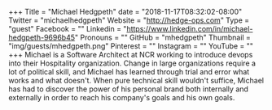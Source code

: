 +++
Title = "Michael Hedgpeth"
date = "2018-11-17T08:32:02-08:00"
Twitter = "michaelhedgpeth"
Website = "http://hedge-ops.com"
Type = "guest"
Facebook = ""
Linkedin = "https://www.linkedin.com/in/michael-hedgpeth-9696b45"
Pronouns = ""
GitHub = "mhedgpeth"
Thumbnail = "img/guests/mhedgpeth.png"
Pinterest = ""
Instagram = ""
YouTube = ""
+++
Michael is a Software Architect at NCR working to introduce devops into their Hospitality organization. Change in large organizations require a lot of political skill, and Michael has learned through trial and error what works and what doesn't. When pure technical skill wouldn't suffice, Michael has had to discover the power of his personal brand both internally and externally in order to reach his company's goals and his own goals.
